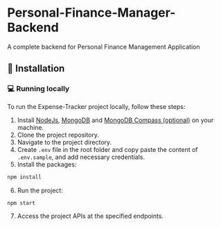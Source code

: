 # Personal-Finance-Manager-Backend
A complete backend for Personal Finance Management Application

## 🏁 Installation

### 💻 Running locally

To run the Expense-Tracker project locally, follow these steps:

1. Install [NodeJs](https://www.nodejs.org/), [MongoDB](https://www.mongodb.com) and [MongoDB Compass (optional)](https://www.mongodb.com/products/compass) on your machine.
2. Clone the project repository.
3. Navigate to the project directory.
4. Create `.env` file in the root folder and copy paste the content of `.env.sample`, and add necessary credentials.
5. Install the packages:

```bash
npm install
```

6. Run the project:

```bash
npm start
```

7. Access the project APIs at the specified endpoints.